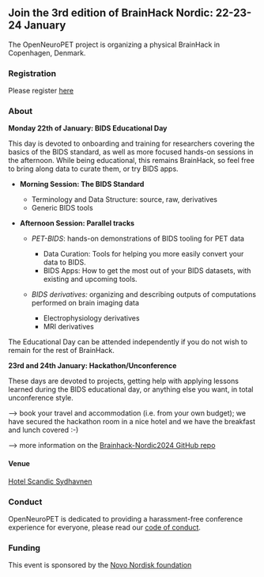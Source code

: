 ## Join the 3rd edition of BrainHack Nordic: 22-23-24 January

The OpenNeuroPET project is organizing a physical BrainHack in Copenhagen, Denmark.

### Registration
Please register [here](https://forms.gle/Qbu8ECafzyE239dE6)

### About

**Monday 22th of January: BIDS Educational Day** 

This day is devoted to onboarding and training for researchers covering the basics of the BIDS standard, as well as more focused hands-on sessions in the afternoon. While being educational, this remains BrainHack, so feel free to bring along data to curate them, or try BIDS apps.

- **Morning Session: The BIDS Standard**
   - Terminology and Data Structure: source, raw, derivatives
   - Generic BIDS tools

- **Afternoon Session: Parallel tracks**
   - *PET-BIDS*: hands-on demonstrations of BIDS tooling for PET data
      - Data Curation: Tools for helping you more easily convert your data to BIDS.
      - BIDS Apps: How to get the most out of your BIDS datasets, with existing and upcoming tools.

   - *BIDS derivatives:* organizing and describing outputs of computations performed on brain imaging data
      - Electrophysiology derivatives
      - MRI derivatives

The Educational Day can be attended independently if you do not wish to remain for the rest of BrainHack.

**23rd and 24th January: Hackathon/Unconference** 

These days are devoted to projects, getting help with applying lessons learned during the BIDS educational day, or anything else you want, in total unconference style. 

--> book your travel and accommodation (i.e. from your own budget); we have secured the hackathon room in a nice hotel and we have the breakfast and lunch covered :-) 

--> more information on the [Brainhack-Nordic2024 GitHub repo](https://github.com/openneuropet/outreach/blob/main/Brainhack-Nordic2024/README.md)

#### Venue

[Hotel Scandic Sydhavnen](https://www.scandichotels.com/hotels/denmark/copenhagen/scandic-sydhavnen)

### Conduct

OpenNeuroPET is dedicated to providing a harassment-free conference experience for everyone, please read our [code of conduct](https://github.com/openneuropet/outreach/blob/main/Brainhack-Nordic2024/code_of_conduct.md).

### Funding
This event is sponsored by the [Novo Nordisk foundation](https://novonordiskfonden.dk/) 

